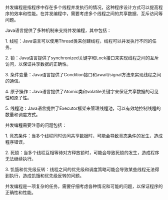 并发编程是指程序中存在多个线程并发执行的情况，这种程序设计方式可以提高程序的效率和性能。在并发编程中，需要考虑多个线程之间的共享数据、互斥访问等问题。  
  
Java语言提供了多种机制来支持并发编程，其中包括：  
  
1. 线程：Java语言可以使用Thread类来创建线程，线程可以并发执行不同的任务。  
  
2. 锁：Java语言提供了synchronized关键字和Lock接口来实现线程之间的互斥访问，以保证共享数据的正确性。  
  
3. 条件变量：Java语言提供了Condition接口和await/signal方法来实现线程之间的通信。  
  
4. 原子操作：Java语言提供了Atomic类和volatile关键字来保证共享数据的可见性和原子性。  
  
5. 线程池：Java语言提供了Executor框架来管理线程池，可以有效地控制线程的数量和调度方式。  
  
并发编程需要注意的问题包括：  
  
1. 竞态条件：当多个线程同时访问共享数据时，可能会导致竞态条件的发生，造成程序错误。  
  
2. 死锁：当多个线程互相等待对方释放锁时，可能会导致死锁的发生，造成程序无法继续执行。  
  
3. 饥饿和优先级反转：线程之间的优先级和调度策略可能会导致某些线程无法得到执行，造成饥饿和优先级反转的问题。  
  
并发编程是一项复杂的任务，需要仔细考虑各种情况和可能的问题，以保证程序的正确性和性能。